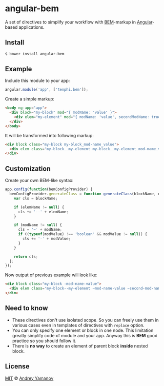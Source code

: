 # angular-bem

A set of directives to simplify your workflow with [BEM](https://bem.info)-markup in [Angular](https://angularjs.org)-based applications.

## Install

```bash
$ bower install angular-bem
```

## Example
Include this module to your app:

```javascript
angular.module('app', ['tenphi.bem']);
```

Create a simple markup:

```html
<body ng-app="app">
  <div block="my-block" mod="{ modName: 'value' }">
    <div elem="my-element" mod="{ modName: 'value', secondModName: true }"></div>
  </div>
</body>
```

It will be transformed into following markup:

```html
<div block class="my-block my-block_mod-name_value">
  <div elem class="my-block__my-element my-block__my-element_mod-name_value my-block__my-element_second-mod-name"></div>
</div>
```

## Customization
Create your own BEM-like syntax:

```javascript
app.config(function(bemConfigProvider) {
  bemConfigProvider.generateClass = function generateClass(blockName, elemName, modName, modValue) {
    var cls = blockName;

    if (elemName != null) {
      cls += '--' + elemName;
    }

    if (modName != null) {
      cls = '~' + modName;
      if ((typeof(modValue) !== 'boolean' && modValue != null)) {
        cls += '-' + modValue;
      }
    }

    return cls;
  };
});
```

Now output of previous example will look like:

```html
<div block class="my-block -mod-name-value">
  <div elem class="my-block--my-element ~mod-name-value ~second-mod-name"></div>
</div>
```


## Need to know
* These directives don't use isolated scope. So you can freely use them in various cases even in templates of directives with `replace` option.
* You can only specify one element or block in one node. This limitation greatly simplify code of module and your app. Anyway this is **BEM** good practice so you should follow it.
* There is **no way** to create an element of parent block **inside** nested block.

## License

[MIT](http://opensource.org/licenses/MIT) © [Andrey Yamanov](http://tenphi.me)
